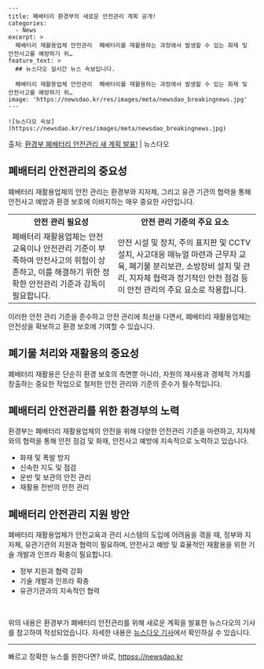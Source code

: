     ---
    title: 폐배터리 환경부의 새로운 안전관리 계획 공개!
    categories:
      - News
    excerpt: >
      폐배터리 재활용업체 안전관리  폐배터리를 재활용하는 과정에서 발생할 수 있는 화재 및 안전사고를 예방하기 위…
    feature_text: >
      ## 뉴스다오 실시간 뉴스 속보입니다.
    
      폐배터리 재활용업체 안전관리  폐배터리를 재활용하는 과정에서 발생할 수 있는 화재 및 안전사고를 예방하기 위…
    image: 'https://newsdao.kr/res/images/meta/newsdao_breakingnews.jpg'
    ---
    
    ![뉴스다오 속보](httpss://newsdao.kr/res/images/meta/newsdao_breakingnews.jpg)

<p>출처: <a href="httpss://newsdao.kr/4511" rel="dofollow">환경부 폐배터리 안전관리 새 계획 발표!</a> | 뉴스다오</p>

<h2 data-ke-size="size26">폐배터리 안전관리의 중요성</h2>
<p data-ke-size="size16">폐배터리 재활용업체의 안전 관리는 환경부와 지자체, 그리고 유관 기관의 협력을 통해 안전사고 예방과 환경 보호에 이바지하는 매우 중요한 사안입니다.</p>
<table>
	<tr>
		<td style="text-align: center; height: 17px;"><b>안전 관리 필요성</b></td>
		<td style="text-align: center; height: 17px;"><b>안전 관리 기준의 주요 요소</b></td>
	</tr>
	<tr>
		<td>폐배터리 재활용업체는 안전교육이나 안전관리 기준이 부족하여 안전사고의 위험이 상존하고, 이를 해결하기 위한 정확한 안전관리 기준과 감독이 필요합니다.</td>
		<td>안전 시설 및 장치, 주의 표지판 및 CCTV 설치, 사고대응 매뉴얼 마련과 근무자 교육, 폐기물 분리보관, 소방장비 설치 및 관리, 지자체 협력과 정기적인 안전 점검 등이 안전 관리의 주요 요소로 작용합니다.</td>
	</tr>
</table>
<p data-ke-size="size16">이러한 안전 관리 기준을 준수하고 안전 관리에 최선을 다면서, 폐배터리 재활용업체는 안전성을 확보하고 환경 보호에 기여할 수 있습니다.</p>

<h2 data-ke-size="size26">폐기물 처리와 재활용의 중요성</h2>
<p data-ke-size="size16">폐배터리 재활용은 단순히 환경 보호의 측면뿐 아니라, 자원의 재사용과 경제적 가치를 창출하는 중요한 작업으로 철저한 안전 관리와 기준의 준수가 필수적입니다.</p>

<h2 data-ke-size="size26">폐배터리 안전관리를 위한 환경부의 노력</h2>
<p data-ke-size="size16">환경부는 폐배터리 재활용업체의 안전을 위해 다양한 안전관리 기준을 마련하고, 지자체와의 협력을 통해 안전 점검 및 화재, 안전사고 예방에 지속적으로 노력하고 있습니다.</p>
<ul>
	<li>화재 및 폭발 방지</li>
	<li>신속한 지도 및 점검</li>
	<li>운반 및 보관의 안전 관리</li>
	<li>재활용 전반의 안전 관리</li>
</ul>

<h2 data-ke-size="size26">폐배터리 안전관리 지원 방안</h2>
<p data-ke-size="size16">폐배터리 재활용업체가 안전교육과 관리 시스템의 도입에 어려움을 겪을 때, 정부와 지자체, 유관기관의 지원과 협력이 필요하며, 안전사고 예방 및 효율적인 재활용을 위한 기술 개발과 인프라 확충이 필요합니다.</p>
<ul>
	<li>정부 지원과 협력 강화</li>
	<li>기술 개발과 인프라 확충</li>
	<li>유관기관과의 지속적인 협력</li>
</ul>

<p data-ke-size="size16">&nbsp;</p>
<p data-ke-size="size16">위의 내용은 환경부가 폐배터리 안전관리를 위해 새로운 계획을 발표한 뉴스다오의 기사를 참고하여 작성되었습니다. 자세한 내용은 <a href="httpss://newsdao.kr/4511" target="_blank" rel="noopener">뉴스다오 기사</a>에서 확인하실 수 있습니다.</p>
<hr> 

빠르고 정확한 뉴스를 원한다면? 바로, <a href="httpss://newsdao.kr" rel="dofollow">httpss://newsdao.kr</a>


    